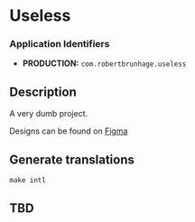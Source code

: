 # Useless
### Application Identifiers

- **PRODUCTION:** `com.robertbrunhage.useless`

## Description
A very dumb project.

Designs can be found on [Figma](https://www.figma.com/file/js6933XqtlPiY8yKrFmfpc/Useless-App?type=design&node-id=0-1&mode=design&t=9kvdEviiA7DKW6Hb-0)

## Generate translations

```
make intl
```

## TBD

